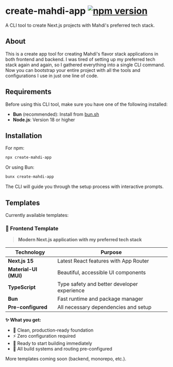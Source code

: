 # create-mahdi-app [![npm version](https://img.shields.io/npm/v/create-mahdi-app.svg)](https://www.npmjs.com/package/create-mahdi-app)

A CLI tool to create Next.js projects with Mahdi's preferred tech stack.

## About

This is a create app tool for creating Mahdi's flavor stack applications in both frontend and backend. I was tired of setting up my preferred tech stack again and again, so I gathered everything into a single CLI command. Now you can bootstrap your entire project with all the tools and configurations I use in just one line of code.

## Requirements

Before using this CLI tool, make sure you have one of the following installed:

-   **Bun** (recommended): Install from [bun.sh](https://bun.sh)
-   **Node.js**: Version 18 or higher

## Installation

For npm:

```bash
npx create-mahdi-app
```

Or using Bun:

```bash
bunx create-mahdi-app
```

The CLI will guide you through the setup process with interactive prompts.

## Templates

Currently available templates:

### 🎨 Frontend Template

> **Modern Next.js application with my preferred tech stack**

| Technology            | Purpose                                     |
| --------------------- | ------------------------------------------- |
| **Next.js 15**        | Latest React features with App Router       |
| **Material-UI (MUI)** | Beautiful, accessible UI components         |
| **TypeScript**        | Type safety and better developer experience |
| **Bun**               | Fast runtime and package manager            |
| **Pre-configured**    | All necessary dependencies and setup        |

**✨ What you get:**

-   🚀 Clean, production-ready foundation
-   ⚡ Zero configuration required
-   🎯 Ready to start building immediately
-   🔧 All build systems and routing pre-configured

More templates coming soon (backend, monorepo, etc.).

